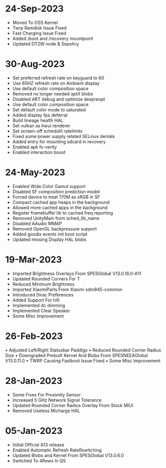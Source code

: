 # 24-Sep-2023
- Moved To OSS Kernel
- Twrp Ramdisk Issue Fixed 
- Fast Charging Issue Fixed 
- Added /boot and /recovery mountpoint
- Updated DT2W node & Sepolicy

# 30-Aug-2023
- Set preferred refresh rate on keyguard to 60
- Use 60HZ refresh rate on Ambient display
- Use default color composition space
- Removed no longer needed aptX blobs
- Disabled ART debug and optimize dexpreopt
- Use default color composition space
- Set default color mode to saturated
- Added display fps deferral
- Build lineage health HAL
- Set vulkan as hwui renderer
- Set screen-off schedutil ratelimits
- Fixed some power supply related SELinux denials
- Added entry for mounting sdcard in recovery
- Enabled apk fs-verity
- Enabled interaction boost

# 24-May-2023
- Enabled Wide Color Gamut support
- Disabled SF composition prediction model
- Forced device to treat 170M as sRGB in SF
- Compact cached app heaps in the background
- Allowed more cached apps in the background
- Register framebuffer lib to cached freq reporting
- Removed UnityMain from sched_lib_name
- Disabled AAudio MMAP
- Removed OpenGL backpressure support
- Added goodix events init boot script
- Updated missing Display HAL blobs

# 19-Mar-2023
- Imported Brightness Overlays From SPESGlobal V13.0.16.0-A11
- Updated Rounded Corners For T
- Reduced Minimum Brightness
- Imported XiaomiParts From Xiaomi sdm845-common
- Introduced Dirac Preferences
- Added Support For hifi
- Implemented dc dimming
- Implemented Clear Speaker
- Some Misc Improvement

# 26-Feb-2023
• Adjusted Left/Right Statusbar Paddigs
• Reduced Rounded Corner Radius Size
• Downgraded Prebuilt Kernel And Blobs From SPESNEEAGlobal V13.0.11.0
• TWRP Causing Fastboot Issue Fixed
• Some Misc Improvement

# 28-Jan-2023
- Some Fixes For Proximity Sensor 
- Increased 5 GHz Network Signal Tolerance
- Updated Rounded Corner Radius Overlay From Stock MIUI
- Removed Useless Micharge HAL

# 05-Jan-2023
- Initial Official A13 release
- Enabled Automatic Refresh RateRswitching
- Updated Blobs and Kernel From SPESGlobal V13.0.6.0
- Switched To 4Rows In QS


